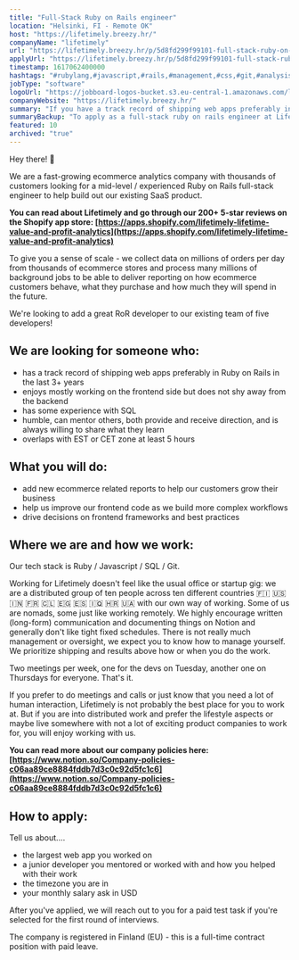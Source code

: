 ```yaml
---
title: "Full-Stack Ruby on Rails engineer"
location: "Helsinki, FI - Remote OK"
host: "https://lifetimely.breezy.hr/"
companyName: "lifetimely"
url: "https://lifetimely.breezy.hr/p/5d8fd299f99101-full-stack-ruby-on-rails-engineer"
applyUrl: "https://lifetimely.breezy.hr/p/5d8fd299f99101-full-stack-ruby-on-rails-engineer/apply"
timestamp: 1617062400000
hashtags: "#rubylang,#javascript,#rails,#management,#css,#git,#analysis"
jobType: "software"
logoUrl: "https://jobboard-logos-bucket.s3.eu-central-1.amazonaws.com/lifetimely"
companyWebsite: "https://lifetimely.breezy.hr/"
summary: "If you have a track record of shipping web apps preferably in Ruby on Rails in the last 3+ years, Lifetimely is looking for someone with your skillset."
summaryBackup: "To apply as a full-stack ruby on rails engineer at Lifetimely, you preferably need to have some knowledge of: #rubylang, #javascript, #rails."
featured: 10
archived: "true"
---
```


Hey there! 👋

We are a fast-growing ecommerce analytics company with thousands of customers looking for a mid-level / experienced Ruby on Rails full-stack engineer to help build out our existing SaaS product.

**You can read about Lifetimely and go through our 200+ 5-star reviews on the Shopify app store: [](https://apps.shopify.com/lifetimely-lifetime-value-and-profit-analytics)[https://apps.shopify.com/lifetimely-lifetime-value-and-profit-analytics](https://apps.shopify.com/lifetimely-lifetime-value-and-profit-analytics)**

To give you a sense of scale - we collect data on millions of orders per day from thousands of ecommerce stores and process many millions of background jobs to be able to deliver reporting on how ecommerce customers behave, what they purchase and how much they will spend in the future.

We're looking to add a great RoR developer to our existing team of five developers!

## We are looking for someone who:

*   has a track record of shipping web apps preferably in Ruby on Rails in the last 3+ years
*   enjoys mostly working on the frontend side but does not shy away from the backend
*   has some experience with SQL
*   humble, can mentor others, both provide and receive direction, and is always willing to share what they learn
*   overlaps with EST or CET zone at least 5 hours

## What you will do:

*   add new ecommerce related reports to help our customers grow their business
*   help us improve our frontend code as we build more complex workflows
*   drive decisions on frontend frameworks and best practices

## Where we are and how we work:

Our tech stack is Ruby / Javascript / SQL / Git.

Working for Lifetimely doesn't feel like the usual office or startup gig: we are a distributed group of ten people across ten different countries 🇫🇮 🇺🇸 🇮🇳 🇫🇷 🇨🇱 🇪🇬 🇪🇸 🇮🇶 🇭🇷 🇺🇦 with our own way of working. Some of us are nomads, some just like working remotely. We highly encourage written (long-form) communication and documenting things on Notion and generally don't like tight fixed schedules. There is not really much management or oversight, we expect you to know how to manage yourself. We prioritize shipping and results above how or when you do the work.

Two meetings per week, one for the devs on Tuesday, another one on Thursdays for everyone. That's it.

If you prefer to do meetings and calls or just know that you need a lot of human interaction, Lifetimely is not probably the best place for you to work at. But if you are into distributed work and prefer the lifestyle aspects or maybe live somewhere with not a lot of exciting product companies to work for, you will enjoy working with us.

**You can read more about our company policies here: [](https://www.notion.so/Company-policies-c06aa89ce8884fddb7d3c0c92d5fc1c6)[https://www.notion.so/Company-policies-c06aa89ce8884fddb7d3c0c92d5fc1c6](https://www.notion.so/Company-policies-c06aa89ce8884fddb7d3c0c92d5fc1c6)**

## How to apply:

Tell us about....

*   the largest web app you worked on
*   a junior developer you mentored or worked with and how you helped with their work
*   the timezone you are in
*   your monthly salary ask in USD

After you've applied, we will reach out to you for a paid test task if you're selected for the first round of interviews.

The company is registered in Finland (EU) - this is a full-time contract position with paid leave.
